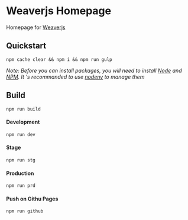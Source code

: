 # Weaverjs Homepage

Homepage for [Weaverjs](https://github.com/lecoueyl/weaverjs)

## Quickstart

```
npm cache clear && npm i && npm run gulp
```

*Note: Before you can install packages, you will need to install [Node](https://nodejs.org/) and [NPM](https://www.npmjs.com/). It 's recommanded to use [nodenv](https://github.com/nodenv/nodenv) to manage them*

## Build

```
npm run build
```

#### Development

```
npm run dev
```

#### Stage

```
npm run stg
```

#### Production

```
npm run prd
```

#### Push on Githu Pages

```
npm run github
```
